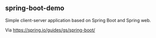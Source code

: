 ## spring-boot-demo

Simple client-server application based on Spring Boot and Spring web.

Via https://spring.io/guides/gs/spring-boot/
